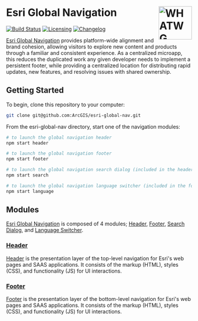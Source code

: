 # Esri Global Navigation [<img src="https://upload.wikimedia.org/wikipedia/commons/5/52/WHATWG_DOM_logo.svg" alt="WHATWG DOM logo" width="90" height="90" align="right">][Esri Global Navigation]

[![Build Status][cli-img]][cli-url]
[![Licensing][lic-img]][lic-url]
[![Changelog][log-img]][log-url]

[Esri Global Navigation] provides platform-wide alignment and brand cohesion,
allowing visitors to explore new content and products through a familiar and
consistent experience. As a centralized microapp, this reduces the duplicated
work any given developer needs to implement a persistent footer, while
providing a centralized location for distributing rapid updates, new features,
and resolving issues with shared ownership.

## Getting Started

To begin, clone this repository to your computer:

```sh
git clone git@github.com:ArcGIS/esri-global-nav.git
```

From the esri-global-nav directory, start one of the navigation modules:

```sh
# to launch the global navigation header
npm start header

# to launch the global navigation footer
npm start footer

# to launch the global navigation search dialog (included in the header)
npm start search

# to launch the global navigation language switcher (included in the footer)
npm start language
```

## Modules

[Esri Global Navigation] is composed of 4 modules; [Header], [Footer],
[Search Dialog], and [Language Switcher].

### [Header]

[Header] is the presentation layer of the top-level navigation for Esri's web
pages and SAAS applications. It consists of the markup (HTML), styles (CSS),
and functionality (JS) for UI interactions.

### [Footer]

[Footer] is the presentation layer of the bottom-level navigation for Esri's
web pages and SAAS applications. It consists of the markup (HTML), styles
(CSS), and functionality (JS) for UI interactions.

[Esri Global Navigation]: https://github.com/ArcGIS/esri-global-nav
[Header]: https://github.com/ArcGIS/esri-global-nav/tree/master/header
[Footer]: https://github.com/ArcGIS/esri-global-nav/tree/master/footer
[Search Dialog]: https://github.com/ArcGIS/esri-global-nav/tree/master/search
[Language Switcher]: https://github.com/ArcGIS/esri-global-nav/tree/master/language

[cli-url]: https://travis-ci.com/ArcGIS/esri-global-nav
[cli-img]: https://api.travis-ci.com/ArcGIS/esri-global-nav.svg?token=mqvp34VgHUamyk5XDa9d
[lic-url]: LICENSE.md
[lic-img]: https://img.shields.io/badge/license-CC0--1.0-blue.svg
[log-url]: CHANGELOG.md
[log-img]: https://img.shields.io/badge/changelog-md-blue.svg
